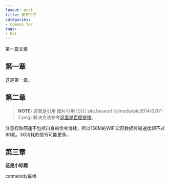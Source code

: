 ```yaml
--- 
layout: post 
title: 要开工了
categories:
- Common Tec
tags:
- Git
---
```


第一篇文章

## 第一章
这是第一章。

## 第二章
> **NOTE:**
> 这里是引用
> 图片引用
![]({{ site.baseurl }}/media/pic2014/0201-2.png)
>解决方法参考[这里是百度链接](http://www.baidu.com/)。

注意标称网速不包括自身的信令消耗，所以150M的WiFi实际数据传输速度超不过80兆。3G消耗的信令可能更多。

## 第三章

**这是小标题**

catmelody最棒

